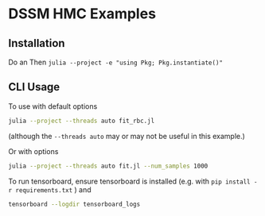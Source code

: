 # DSSM HMC Examples


## Installation
Do an
Then
`julia --project -e "using Pkg; Pkg.instantiate()"`

## CLI Usage
To use with default options
```bash
julia --project --threads auto fit_rbc.jl
```
(although the `--threads auto` may or may not be useful in this example.)

Or with options
```bash
julia --project --threads auto fit.jl --num_samples 1000
```
To run tensorboard, ensure tensorboard is installed (e.g. with  `pip install -r requirements.txt` ) and
```bash
tensorboard --logdir tensorboard_logs
```
